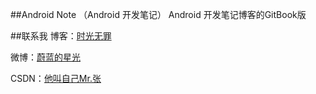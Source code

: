 ##Android Note （Android 开发笔记）
Android 开发笔记博客的GitBook版

##联系我
博客：[时光无罪](http://www.sinlesstime.com/)

微博：[蔚蓝的星光](http://weibo.com/zyansen)

CSDN：[他叫自己Mr.张](http://www.sinlesstime.com/)
